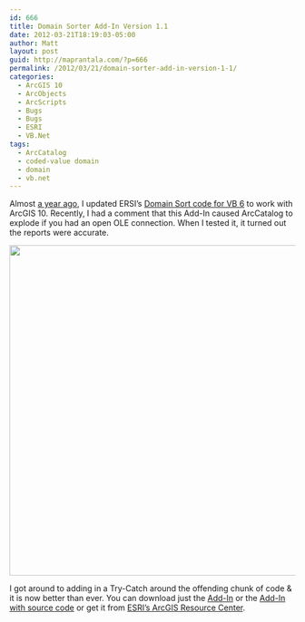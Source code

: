 ```yaml
---
id: 666
title: Domain Sorter Add-In Version 1.1
date: 2012-03-21T18:19:03-05:00
author: Matt
layout: post
guid: http://maprantala.com/?p=666
permalink: /2012/03/21/domain-sorter-add-in-version-1-1/
categories:
  - ArcGIS 10
  - ArcObjects
  - ArcScripts
  - Bugs
  - Bugs
  - ESRI
  - VB.Net
tags:
  - ArcCatalog
  - coded-value domain
  - domain
  - vb.net
---
```

Almost [a year ago](http://maprantala.com/2011/05/03/sorting-a-coded-value-domain-add-in-arcgis-10/), I updated ERSI&#8217;s [Domain Sort code for VB 6](http://edndoc.esri.com/arcobjects/9.2/CPP_VB6_VBA_VCPP_Doc/COM_Samples_Docs/Geodatabase/Schema_Creation_and_Management/Sort_a_domain/e826c5a8-9740-4f0b-86b6-d3b834735574.htm) to work with ArcGIS 10. Recently, I had a comment that this Add-In caused ArcCatalog to explode if you had an open OLE connection. When I tested it, it turned out the reports were accurate.

[<img class="aligncenter size-full wp-image-667" title="ArcCatalog" src="https://i1.wp.com/maprantala.com/wp-content/uploads/2012/03/arccatalog.png?resize=568%2C583" alt="" width="568" height="583" data-recalc-dims="1" />](https://i1.wp.com/maprantala.com/wp-content/uploads/2012/03/arccatalog.png)

I got around to adding in a Try-Catch around the offending chunk of code & it is now better than ever. You can download just the [Add-In](http://dl.dropbox.com/u/22241283/NodeDangles/DomainSorter.esriAddIn) or the [Add-In with source code](http://dl.dropbox.com/u/22241283/NodeDangles/20120321_DomainSort.zip) or get it from [ESRI&#8217;s ArcGIS Resource Center](http://resources.arcgis.com/gallery/file/arcobjects-net-api/details?entryID=B5E1BB12-1422-2418-34B7-D3A6908560FA).